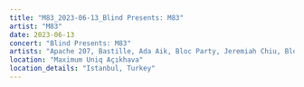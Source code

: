 ```yaml
---
title: "M83_2023-06-13_Blind Presents: M83"
artist: "M83"
date: 2023-06-13
concert: "Blind Presents: M83"
artists: "Apache 207, Bastille, Ada Aik, Bloc Party, Jeremiah Chiu, Blonde Redhead, Adriatique, Aavikko, M83, Ay Wing, Azealia Banks, Caribou, Cosmic Kids, Anna Puu, Rachika Nayar"
location: "Maximum Uniq Açıkhava"
location_details: "Istanbul, Turkey"
---
```

